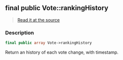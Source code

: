 ## final public Vote::rankingHistory

> [Read it at the source](https://github.com/julien-boudry/Condorcet/blob/master/src/Vote.php#L21)

### Description    

```php
final public array Vote->rankingHistory 
```

Return an history of each vote change, with timestamp.
    